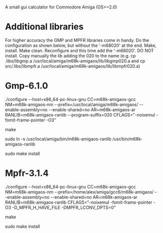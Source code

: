 
A small gui calculator for Commodore Amiga (OS>=2.0)


# Additional libraries #

For higher accuracy the GMP and MPFR libraries come in handy.  Do the configuration as shown below, but without the '-m68020' at the end. Make, install. Make clean. Reconfigure and this time add the '-m68020'. DO NOT install.  Copy manually the lib adding the 020 to the name (e.g. cp .libs/libgmp.a /usr/local/amiga/m68k-amigaos/lib/libgmp020.a and cp src/.libs/libmpfr.a /usr/local/amiga/m68k-amigaos/lib/libmpfr020.a)

# Gmp-6.1.0 #

./configure --host=x86_64-pc-linux-gnu CC=m68k-amigaos-gcc NM=m68k-amigaos-nm --prefix=/usr/local/amiga/m68k-amigaos/ --enable-assembly=no --enable-shared=no AR=m68k-amigaos-ar RANLIB=m68k-amigaos-ranlib --program-suffix=020 CFLAGS="-noixemul -fomit-frame-pointer -O3"

make

sudo ln -s /usr/local/amiga/bin/m68k-amigaos-ranlib /usr/bin/m68k-amigaos-ranlib

sudo make install

# Mpfr-3.1.4 #

./configure --host=x86_64-pc-linux-gnu CC=m68k-amigaos-gcc NM=m68k-amigaos-nm --prefix=/home/alex/amiga/gcc6/m68k-amigaos/ --enable-assembly=no --enable-shared=no AR=m68k-amigaos-ar RANLIB=m68k-amigaos-ranlib CFLAGS="-noixemul -fomit-frame-pointer -O3 -D_MPFR_H_HAVE_FILE -DMPFR_LCONV_DPTS=0"

make

sudo make install
